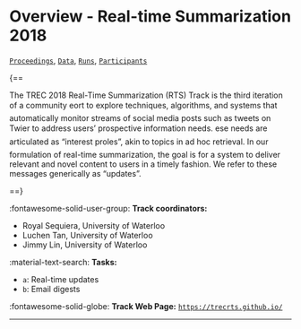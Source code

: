 # Overview - Real-time Summarization 2018

[`Proceedings`](./proceedings.md), [`Data`](./data.md), [`Runs`](./runs.md), [`Participants`](./participants.md)

{==

The TREC 2018 Real-Time Summarization (RTS) Track is the third iteration of a community eort to explore techniques, algorithms, and systems that automatically monitor streams of social media posts such as tweets on Twier to address users’ prospective information needs. ese needs are articulated as “interest proles”, akin to topics in ad hoc retrieval. In our formulation of real-time summarization, the goal is for a system to deliver relevant and novel content to users in a timely fashion. We refer to these messages generically as “updates”.

==}

:fontawesome-solid-user-group: **Track coordinators:**

- Royal Sequiera, University of Waterloo 
- Luchen Tan, University of Waterloo 
- Jimmy Lin, University of Waterloo 

:material-text-search: **Tasks:**

- `a`: Real-time updates 
- `b`: Email digests 

:fontawesome-solid-globe: **Track Web Page:** [`https://trecrts.github.io/`](https://trecrts.github.io/) 

---

